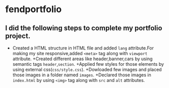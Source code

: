 # fendportfolio

## I did the following steps to complete my portfolio project.
+ Created a HTML structure in HTML file and added `lang` attribute.For making my site responsive,added `<meta>` tag along with `viewport` attribute.
+Created different areas like header,banner,cars by using semantic tags `header`,`section`.
+Applied few styles for those elements by using external css(`css/style.css`).
+Dowloaded few images and placed those images in a folder named `images`.
+Declared those images in `index.html` by using `<img>` tag along with `src` and `alt` attributes. 